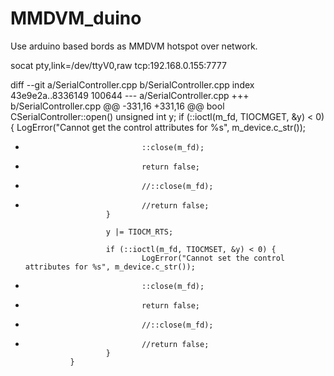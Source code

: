 # MMDVM_duino
Use arduino based bords as MMDVM hotspot over network.

socat pty,link=/dev/ttyV0,raw tcp:192.168.0.155:7777

diff --git a/SerialController.cpp b/SerialController.cpp
index 43e9e2a..8336149 100644
--- a/SerialController.cpp
+++ b/SerialController.cpp
@@ -331,16 +331,16 @@ bool CSerialController::open()
                        unsigned int y;
                        if (::ioctl(m_fd, TIOCMGET, &y) < 0) {
                                LogError("Cannot get the control attributes for %s", m_device.c_str());
-                               ::close(m_fd);
-                               return false;
+                               //::close(m_fd);
+                               //return false;
                        }
 
                        y |= TIOCM_RTS;
 
                        if (::ioctl(m_fd, TIOCMSET, &y) < 0) {
                                LogError("Cannot set the control attributes for %s", m_device.c_str());
-                               ::close(m_fd);
-                               return false;
+                               //::close(m_fd);
+                               //return false;
                        }
                }
